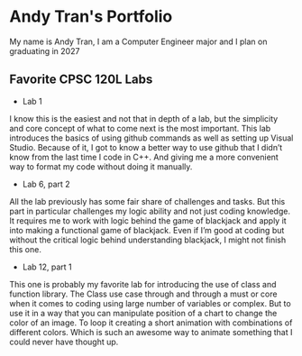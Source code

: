 
# Andy Tran's Portfolio

My name is Andy Tran, I am a Computer Engineer major and I plan on graduating in 2027

## Favorite CPSC 120L Labs

* Lab 1

I know this is the easiest and not that in depth of a lab, but the simplicity and core concept of what to come next is the most important. This lab introduces the basics of using github commands as well as setting up Visual Studio. Because of it, I got to know a better way to use github that I didn’t know from the last time I code in C++. And giving me a more convenient way to format my code without doing it manually.

* Lab 6, part 2

All the lab previously has some fair share of challenges and tasks. But this part in particular challenges my logic ability and not just coding knowledge. It requires me to work with logic behind the game of blackjack and apply it into making a functional game of blackjack. Even if I’m good at coding but without the critical logic behind understanding blackjack, I might not finish this one.

* Lab 12, part 1

This one is probably my favorite lab for introducing the use of class and function library. The Class use case through and through a must or core when it comes to coding using large number of variables or complex. But to use it in a way that you can manipulate position of a chart to change the color of an image. To loop it creating a short animation with combinations of different colors. Which is such an awesome way to animate something that I could never have thought up.
